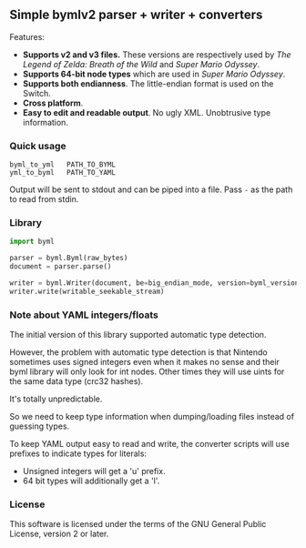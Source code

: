 ## Simple bymlv2 parser + writer + converters

Features:

* **Supports v2 and v3 files.** These versions are respectively used by
*The Legend of Zelda: Breath of the Wild* and *Super Mario Odyssey*.
* **Supports 64-bit node types** which are used in *Super Mario Odyssey*.
* **Supports both endianness**. The little-endian format is used on the Switch.
* **Cross platform**.
* **Easy to edit and readable output**. No ugly XML. Unobtrusive type information.

### Quick usage

```shell
byml_to_yml   PATH_TO_BYML
yml_to_byml   PATH_TO_YAML
```

Output will be sent to stdout and can be piped into a file. Pass `-` as the path to read from stdin.

### Library

```python
import byml

parser = byml.Byml(raw_bytes)
document = parser.parse()

writer = byml.Writer(document, be=big_endian_mode, version=byml_version)
writer.write(writable_seekable_stream)
```

### Note about YAML integers/floats

The initial version of this library supported automatic type detection.

However, the problem with automatic type detection is that Nintendo sometimes
uses signed integers even when it makes no sense and their byml
library will only look for int nodes. Other times they will use
uints for the same data type (crc32 hashes).

It's totally unpredictable.

So we need to keep type information when dumping/loading files
instead of guessing types.

To keep YAML output easy to read and write, the converter scripts will use
prefixes to indicate types for literals:

* Unsigned integers will get a 'u' prefix.
* 64 bit types will additionally get a 'l'.

### License

This software is licensed under the terms of the GNU General Public License, version 2 or later.
